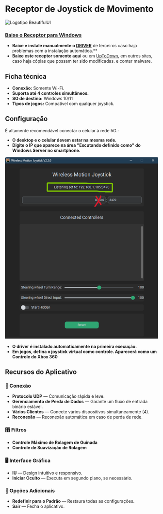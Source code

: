 # Receptor de Joystick de Movimento
![Logotipo BeautifulUI](https://raw.githubusercontent.com/Suundumused/Motion-Joystick-Steering-Wheel/refs/heads/main/Server%20Side/icon/icon.ico)

### [Baixe o Receptor para Windows](https://github.com/Suundumused/Motion-Joystick-Steering-Wheel/releases)
- **Baixe e instale manualmente o [DRIVER](https://github.com/Suundumused/Motion-Joystick-Steering-Wheel/tree/main/Server%20Side/Driver)** de terceiros caso haja problemas com a instalação automática.**
- **Baixe este receptor somente aqui** ou em [UpToDown](https://gravity-joystick-receiver.br.uptodown.com/windows), em outros sites, caso haja cópias que possam ter sido modificadas. e conter malware.

## Ficha técnica

- **Conexão:** Somente Wi-Fi.
- **Suporta até 4 controles simultâneos.**
- **SO de destino:** Windows 10/11
- **Tipos de jogos:** Compatível com qualquer joystick.

## Configuração

É altamente recomendável conectar o celular à rede 5G.:

- **O desktop e o celular devem estar na mesma rede.**
- **Digite o IP que aparece na área "Escutando definido como" do Windows Server no smartphone.**

![receptor](https://raw.githubusercontent.com/Suundumused/Motion-Joystick-Steering-Wheel/refs/heads/main/Assets/Screenshot%202025-06-04%20154453.png)
- **O driver é instalado automaticamente na primeira execução.**
- **Em jogos, defina o joystick virtual como controle. Aparecerá como um Controle do Xbox 360**

## Recursos do Aplicativo
### 🔌 Conexão
- **Protocolo UDP** — Comunicação rápida e leve.
- **Gerenciamento de Perda de Dados** — Garante um fluxo de entrada binário estável.
- **Vários Clientes** — Conecte vários dispositivos simultaneamente (4).
- **Reconexão** — Reconexão automática em caso de perda de rede.

### 🎛️ Filtros
- **Controle Máximo de Rolagem de Guinada**
- **Controle de Suavização de Rolagem**

### 🖥️ Interface Gráfica
- **IU** — Design intuitivo e responsivo.
- **Iniciar Oculto** — Executa em segundo plano, se necessário.

### 🧰 Opções Adicionais
- **Redefinir para o Padrão** — Restaura todas as configurações.
- **Sair** — Fecha o aplicativo.